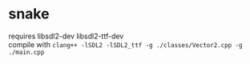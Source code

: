 # snake

requires libsdl2-dev libsdl2-ttf-dev<br>
compile with ``clang++ -lSDL2 -lSDL2_ttf -g ./classes/Vector2.cpp -g ./main.cpp``